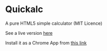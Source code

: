 # Quickalc
A pure HTML5 simple calculator (MIT Licence)

See a live version [here](http://simonecingano.it/apps/quickalc/src/)

Install it as a Chrome App from [this link](https://chrome.google.com/webstore/detail/quickalc/doedhndepealgpgfkbpchgloejgpmfjj)
